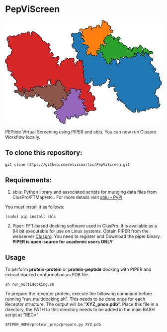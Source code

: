 # PepViScreen
 ![image](image.svg)

PEPtide VIrtual Screening using PIPER and sblu. You can now run Cluspro Workflow locally. 



## To clone this repository:
```
git clone https://github.com/elvismartis/PepViScreen.git
```

## Requirements:
1. sblu: Python library and associated scripts for munging data files from ClusPro/FTMap/etc.. For more details visit [sblu - PyPI](https://pypi.org/project/sblu/).

You must install it as follows:

```
[sudo] pip install sblu
```
 2. Piper: FFT-based docking software used in ClusPro. It is available as a 64 bit executable for use on Linux systems. Obtain PIPER from the webserver [Cluspro](https://cluspro.bu.edu/downloads.php). You need to register and Download the piper binary.
**PIPER is open-source for academic users ONLY**

## Usage
To perform **protein-protein** or **protein-peptide** docking with PIPER and extract docked conformation as PDB file. 
```
sh run_multidocking.sh
```

 To prepare the receptor protein, execute the following command before running "run_multidocking.sh". This needs to be done once for each Receptor structure. The output will be "**XYZ_pnon.pdb**". Place this file in a directory, the PATH to this directory needs to be added in the main BASH script at "REC="

 ```
 $PIPER_HOME/protein_prep/prepare.py XYZ.pdb
```
